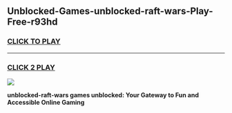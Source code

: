 
## Unblocked-Games-unblocked-raft-wars-Play-Free-r93hd
<h3>
<a href="https://premium76.site?title=unblocked-raft-wars&ref=10A">CLICK TO PLAY</a></h3>
<hr>

<h3>
<a href="https://premium76.site?title=unblocked-raft-wars&ref=10A">CLICK 2 PLAY</a>
  
</h3>

<a href="https://premium76.site?title=unblocked-raft-wars&ref=10A"><img src="https://clearcache.store/games.png"></a>


**unblocked-raft-wars games unblocked: Your Gateway to Fun and Accessible Online Gaming**
